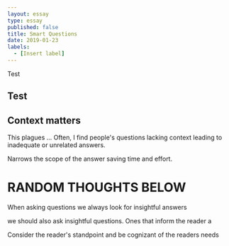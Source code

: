 ```yaml
---
layout: essay
type: essay
published: false
title: Smart Questions
date: 2019-01-23
labels:
  - [Insert label]
---
```


Test

## Test

## Context matters
  This plagues ...  Often, I find people's questions lacking context leading to inadequate or unrelated answers.
  
  Narrows the scope of the answer saving time and effort.
  

# RANDOM THOUGHTS BELOW

When asking questions we always look for insightful answers

we should also ask insightful questions.  Ones that inform the reader a

Consider the reader's standpoint and be cognizant of the readers needs

